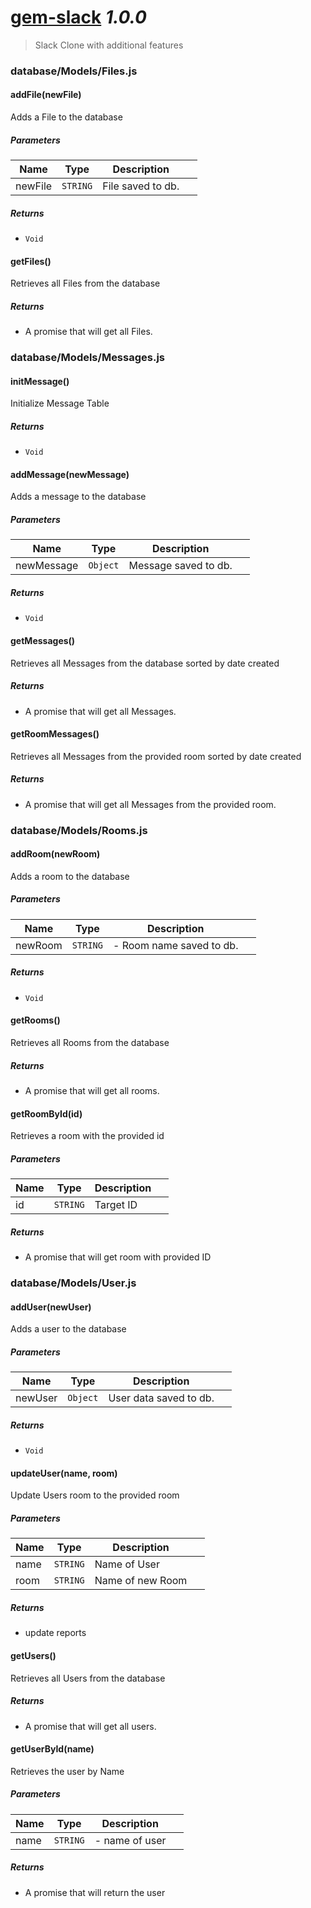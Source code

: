 # [gem-slack](https://github.com/Gem-Guys/Gem-Slack#readme) *1.0.0*

> Slack Clone with additional features


### database/Models/Files.js


#### addFile(newFile) 

Adds a File to the database




##### Parameters

| Name | Type | Description |  |
| ---- | ---- | ----------- | -------- |
| newFile | `STRING`  | File saved to db. | &nbsp; |




##### Returns


- `Void`



#### getFiles() 

Retrieves all Files from the database






##### Returns


-  A promise that will get all Files.




### database/Models/Messages.js


#### initMessage() 

Initialize Message Table






##### Returns


- `Void`



#### addMessage(newMessage) 

Adds a message to the database




##### Parameters

| Name | Type | Description |  |
| ---- | ---- | ----------- | -------- |
| newMessage | `Object`  | Message saved to db. | &nbsp; |




##### Returns


- `Void`



#### getMessages() 

Retrieves all Messages from the database sorted by date created






##### Returns


-  A promise that will get all Messages.



#### getRoomMessages() 

Retrieves all Messages from the provided room sorted by date created






##### Returns


-  A promise that will get all Messages from the provided room.




### database/Models/Rooms.js


#### addRoom(newRoom) 

Adds a room to the database




##### Parameters

| Name | Type | Description |  |
| ---- | ---- | ----------- | -------- |
| newRoom | `STRING`  | - Room name saved to db. | &nbsp; |




##### Returns


- `Void`



#### getRooms() 

Retrieves all Rooms from the database






##### Returns


-  A promise that will get all rooms.



#### getRoomById(id) 

Retrieves a room with the provided id




##### Parameters

| Name | Type | Description |  |
| ---- | ---- | ----------- | -------- |
| id | `STRING`  | Target ID | &nbsp; |




##### Returns


-  A promise that will get room with provided ID




### database/Models/User.js


#### addUser(newUser) 

Adds a user to the database




##### Parameters

| Name | Type | Description |  |
| ---- | ---- | ----------- | -------- |
| newUser | `Object`  | User data saved to db. | &nbsp; |




##### Returns


- `Void`



#### updateUser(name, room) 

Update Users room to the provided room




##### Parameters

| Name | Type | Description |  |
| ---- | ---- | ----------- | -------- |
| name | `STRING`  | Name of User | &nbsp; |
| room | `STRING`  | Name of new Room | &nbsp; |




##### Returns


-  update reports



#### getUsers() 

Retrieves all Users from the database






##### Returns


-  A promise that will get all users.



#### getUserById(name) 

Retrieves the user by Name




##### Parameters

| Name | Type | Description |  |
| ---- | ---- | ----------- | -------- |
| name | `STRING`  | - name of user | &nbsp; |




##### Returns


-  A promise that will return the user




